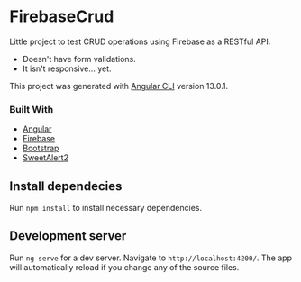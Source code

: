 # FirebaseCrud

Little project to test CRUD operations using Firebase as a RESTful API.

- Doesn't have form validations.
- It isn't responsive... yet.
  <br>

This project was generated with [Angular CLI](https://github.com/angular/angular-cli) version 13.0.1.

### Built With

- [Angular](https://angular.io/)
- [Firebase](https://firebase.google.com/)
- [Bootstrap](https://getbootstrap.com/)
- [SweetAlert2](https://sweetalert2.github.io/)

## Install dependecies

Run `npm install` to install necessary dependencies.

## Development server

Run `ng serve` for a dev server. Navigate to `http://localhost:4200/`. The app will automatically reload if you change any of the source files.
